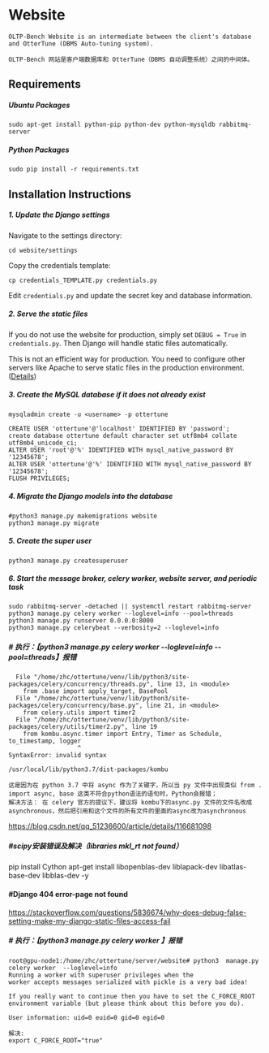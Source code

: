 Website
=======

```text
OLTP-Bench Website is an intermediate between the client's database and OtterTune (DBMS Auto-tuning system).

OLTP-Bench 网站是客户端数据库和 OtterTune（DBMS 自动调整系统）之间的中间体。
```

## Requirements

##### Ubuntu Packages

```
sudo apt-get install python-pip python-dev python-mysqldb rabbitmq-server
```

##### Python Packages

```
sudo pip install -r requirements.txt
```

## Installation Instructions


##### 1. Update the Django settings

Navigate to the settings directory:

```
cd website/settings
```

Copy the credentials template:

```
cp credentials_TEMPLATE.py credentials.py
```

Edit `credentials.py` and update the secret key and database information.

##### 2. Serve the static files

If you do not use the website for production, simply set `DEBUG = True` in `credentials.py`. Then Django will handle static files automatically. 

This is not an efficient way for production. You need to configure other servers like Apache to serve static files in the production environment. ([Details](https://docs.djangoproject.com/en/1.11/howto/static-files/deployment/))

##### 3. Create the MySQL database if it does not already exist

```
mysqladmin create -u <username> -p ottertune

CREATE USER 'ottertune'@'localhost' IDENTIFIED BY 'password';
create database ottertune default character set utf8mb4 collate utf8mb4_unicode_ci;
ALTER USER 'root'@'%' IDENTIFIED WITH mysql_native_password BY '12345678';
ALTER USER 'ottertune'@'%' IDENTIFIED WITH mysql_native_password BY '12345678';
FLUSH PRIVILEGES;

```

##### 4. Migrate the Django models into the database

```
#python3 manage.py makemigrations website
python3 manage.py migrate
```

##### 5. Create the super user

```
python3 manage.py createsuperuser
```
    
##### 6. Start the message broker, celery worker, website server, and periodic task

```
sudo rabbitmq-server -detached || systemctl restart rabbitmq-server
python3 manage.py celery worker --loglevel=info --pool=threads
python3 manage.py runserver 0.0.0.0:8000
python3 manage.py celerybeat --verbosity=2 --loglevel=info 
```



##### # 执行：【python3 manage.py celery worker --loglevel=info --pool=threads】报错
```shell
  File "/home/zhc/ottertune/venv/lib/python3/site-packages/celery/concurrency/threads.py", line 13, in <module>
    from .base import apply_target, BasePool
  File "/home/zhc/ottertune/venv/lib/python3/site-packages/celery/concurrency/base.py", line 21, in <module>
    from celery.utils import timer2
  File "/home/zhc/ottertune/venv/lib/python3/site-packages/celery/utils/timer2.py", line 19
    from kombu.async.timer import Entry, Timer as Schedule, to_timestamp, logger
                   ^
SyntaxError: invalid syntax

/usr/local/lib/python3.7/dist-packages/kombu

这是因为在 python 3.7 中将 async 作为了关键字，所以当 py 文件中出现类似 from . import async, base 这类不符合python语法的语句时，Python会报错；
解决方法： 在 celery 官方的提议下，建议将 kombu下的async.py 文件的文件名改成 asynchronous，然后把引用和这个文件的所有文件的里面的async改为asynchronous
```
https://blog.csdn.net/qq_51236600/article/details/116681098

##### #scipy安装错误及解决（libraries mkl_rt not found）
pip install Cython
apt-get install libopenblas-dev liblapack-dev libatlas-base-dev libblas-dev -y

#### #Django 404 error-page not found
https://stackoverflow.com/questions/5836674/why-does-debug-false-setting-make-my-django-static-files-access-fail


##### # 执行：【python3  manage.py celery worker 】报错
```shell
root@gpu-node1:/home/zhc/ottertune/server/website# python3  manage.py celery worker  --loglevel=info
Running a worker with superuser privileges when the
worker accepts messages serialized with pickle is a very bad idea!

If you really want to continue then you have to set the C_FORCE_ROOT
environment variable (but please think about this before you do).

User information: uid=0 euid=0 gid=0 egid=0

解决:
export C_FORCE_ROOT="true"
```
